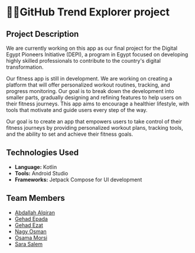 # 🏋️‍♂️**GitHub Trend Explorer project**  

## **Project Description**

We are currently working on this app as our final project for the Digital Egypt Pioneers Initiative (DEPI), a program in Egypt focused on developing highly skilled professionals to contribute to the country's digital transformation.

Our fitness app is still in development. We are working on creating a platform that will offer personalized workout routines, tracking, and progress monitoring. Our goal is to break down the development into smaller parts, gradually designing and refining features to help users on their fitness journeys. This app aims to encourage a healthier lifestyle, with tools that motivate and guide users every step of the way.

Our goal is to create an app that empowers users to take control of their fitness journeys by providing personalized workout plans, tracking tools, and the ability to set and achieve their fitness goals.


## Technologies Used

- **Language:** Kotlin
- **Tools:** Android Studio
- **Frameworks:** Jetpack Compose for UI development


## Team Members
- [Abdallah Alqiran](https://github.com/Abdallah-Alqiran)
- [Gehad Epada](https://github.com/gehadepada)
- [Gehad Ezat](https://github.com/Gehad-Ezat)
- [Nagy Osman](https://github.com/nagyosman99)
- [Osama Morsi](https://github.com/osamamorsi)
- [Sara Salem](https://github.com/Sara-Salem-FCI)
